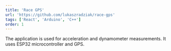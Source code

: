 ```yaml
---
title: 'Race GPS'
url: 'https://github.com/lukaszradziak/race-gps'
tags: ['React', 'Arduino', 'C++']
order: 1
---
```


The application is used for acceleration and dynamometer measurements. It uses ESP32 microcontroller and GPS.
